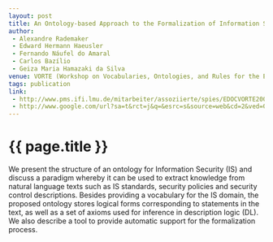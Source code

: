 ```yaml
---
layout: post
title: An Ontology-based Approach to the Formalization of Information Security Policies 
author:
 - Alexandre Rademaker
 - Edward Hermann Haeusler
 - Fernando Náufel do Amaral
 - Carlos Bazílio
 - Geiza Maria Hamazaki da Silva
venue: VORTE (Workshop on Vocabularies, Ontologies, and Rules for the Enterprise), 2006
tags: publication
link:
 - http://www.pms.ifi.lmu.de/mitarbeiter/assoziierte/spies/EDOCVORTE2006.html
 - http://www.google.com/url?sa=t&rct=j&q=&esrc=s&source=web&cd=2&ved=0CCwQFjAB&url=http%3A%2F%2Fwww.pms.ifi.lmu.de%2Fmitarbeiter%2Fspies%2Fpresentations%2FanubisVORTE.pdf&ei=VufYTo3QEcGDtgeo2uDtAQ&usg=AFQjCNE6Sb15wTLhrfiC5YYSjDWmUFbAAA&sig2=zmf4SqPfbpZMAVOEWnNn8Q
---
```


{{ page.title }}
================

We present the structure of an ontology for Information Security (IS)
and discuss a paradigm whereby it can be used to extract knowledge
from natural language texts such as IS standards, security policies
and security control descriptions. Besides providing a vocabulary for
the IS domain, the proposed ontology stores logical forms
corresponding to statements in the text, as well as a set of axioms
used for inference in description logic (DL). We also describe a tool
to provide automatic support for the formalization process.
